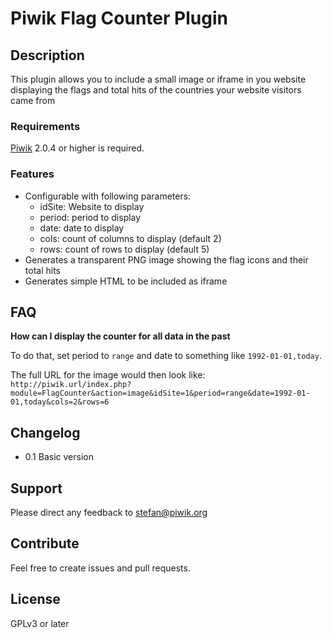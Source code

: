 # Piwik Flag Counter Plugin

## Description

This plugin allows you to include a small image or iframe in you website displaying the flags and total hits of the countries your website visitors came from

### Requirements

[Piwik](https://github.com/piwik/piwik) 2.0.4 or higher is required.

### Features

- Configurable with following parameters:
  - idSite: Website to display
  - period: period to display
  - date: date to display
  - cols: count of columns to display (default 2)
  - rows: count of rows to display (default 5)
- Generates a transparent PNG image showing the flag icons and their total hits
- Generates simple HTML to be included as iframe

## FAQ

__How can I display the counter for all data in the past__

To do that, set period to ```range``` and date to something like ```1992-01-01,today```.

The full URL for the image would then look like:
```http://piwik.url/index.php?module=FlagCounter&action=image&idSite=1&period=range&date=1992-01-01,today&cols=2&rows=6```

## Changelog

- 0.1 Basic version 

## Support

Please direct any feedback to [stefan@piwik.org](mailto:stefan@piwik.org)

## Contribute

Feel free to create issues and pull requests.

## License

GPLv3 or later

